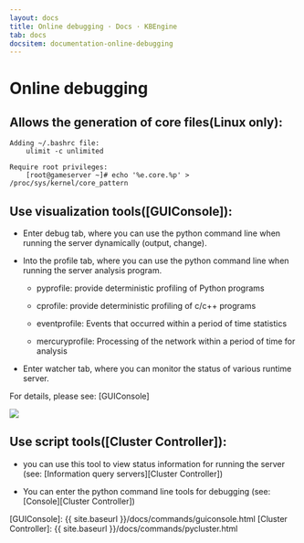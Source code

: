 ```yaml
---
layout: docs
title: Online debugging · Docs · KBEngine
tab: docs
docsitem: documentation-online-debugging
---
```


Online debugging
====================

Allows the generation of core files(Linux only):
--------------------------------------

	Adding ~/.bashrc file:
		ulimit -c unlimited
	
	Require root privileges:
		[root@gameserver ~]# echo '%e.core.%p' > /proc/sys/kernel/core_pattern


Use visualization tools([GUIConsole]):
--------------------------------------

* Enter debug tab, where you can use the python command line when running the server dynamically (output, change).

* Into the profile tab, where you can use the python command line when running the server analysis program.

	* pyprofile: provide deterministic profiling of Python programs

	* cprofile: provide deterministic profiling of c/c++ programs

	* eventprofile: Events that occurred within a period of time statistics

	* mercuryprofile: Processing of the network within a period of time for analysis

* Enter watcher tab, where you can monitor the status of various runtime server.

For details, please see: [GUIConsole]

<img class="screenshots-img" src="{{ site.baseurl }}/assets/img/screenshots/guiconsole_debug.jpg">

Use script tools([Cluster Controller]):
--------------------------------------

* you can use this tool to view status information for running the server (see: [Information query servers][Cluster Controller])

* You can enter the python command line tools for debugging (see: [Console][Cluster Controller])


[GUIConsole]: {{ site.baseurl }}/docs/commands/guiconsole.html
[Cluster Controller]: {{ site.baseurl }}/docs/commands/pycluster.html
